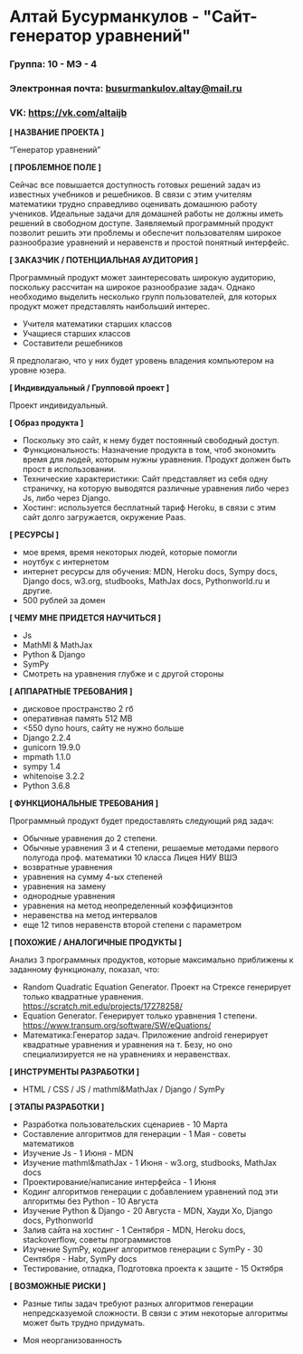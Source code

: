# Алтай Бусурманкулов - "Сайт-генератор уравнений"

### Группа: 10 - МЭ - 4
### Электронная почта: busurmankulov.altay@mail.ru
### VK: https://vk.com/altaijb


**[ НАЗВАНИЕ ПРОЕКТА ]**

“Генератор уравнений”

**[ ПРОБЛЕМНОЕ ПОЛЕ ]**

Сейчас все повышается доступность готовых решений задач из известных учебников и решебников. В связи с этим учителям математики трудно справедливо оценивать домашнюю работу учеников. Идеальные задачи для домашней работы не должны иметь решений в свободном доступе. Заявляемый программный продукт позволит решить эти проблемы и обеспечит пользователям широкое разнообразие уравнений и неравенств и простой понятный интерфейс. 

**[ ЗАКАЗЧИК / ПОТЕНЦИАЛЬНАЯ АУДИТОРИЯ ]**

Программный продукт может заинтересовать широкую аудиторию, поскольку рассчитан на широкое разнообразие задач. Однако необходимо выделить несколько групп пользователей, для которых продукт может представлять наибольший интерес.

* Учителя математики старших классов
* Учащиеся старших классов
* Составители решебников

Я предполагаю, что у них будет уровень владения компьютером на уровне юзера.

**[ Индивидуальный / Групповой проект ]**

Проект индивидуальный.

**[ Образ продукта ]**
* Поскольку это сайт, к нему будет постоянный свободный доступ.
* Функциональность: Назначение продукта в том, чтоб экономить время для людей, которым нужны уравнения. Продукт должен быть прост в использовании.
* Технические характеристики: Сайт представляет из себя одну страничку, на которую выводятся различные уравнения либо через Js, либо через Django.
* Хостинг: используется бесплатный тариф Heroku, в связи с этим сайт долго загружается, окружение Paas.

**[ РЕСУРСЫ ]** 

* мое время, время некоторых людей, которые помогли
* ноутбук с интернетом
* интернет ресурсы для обучения: MDN, Heroku docs, Sympy docs, Django docs, w3.org, studbooks, MathJax docs, Pythonworld.ru и другие.
* 500 рублей за домен

**[ ЧЕМУ МНЕ ПРИДЕТСЯ НАУЧИТЬСЯ ]** 

* Js
* MathMl & MathJax
* Python & Django
* SymPy
* Смотреть на уравнения глубже и с другой стороны

**[ АППАРАТНЫЕ ТРЕБОВАНИЯ ]** 

* дисковое пространство 2 гб
* оперативная память 512 MB
* <550 dyno hours, сайту не нужно больше
* Django 2.2.4
* gunicorn 19.9.0
* mpmath 1.1.0
* sympy 1.4
* whitenoise 3.2.2
* Python 3.6.8

**[ ФУНКЦИОНАЛЬНЫЕ ТРЕБОВАНИЯ ]**

Программный продукт будет предоставлять следующий ряд задач:

* Обычные уравнения до 2 степени.
* Обычные уравнения 3 и 4 степени, решаемые методами первого полугода проф. математики 10 класса Лицея НИУ ВШЭ
* возвратные уравнения
* уравнения на сумму 4-ых степеней
* уравнения на замену
* однородные уравнения
* уравнения на метод неопределенный коэффициэнтов
* неравенства на метод интервалов
* еще 12 типов неравенств второй степени с параметром

**[ ПОХОЖИЕ / АНАЛОГИЧНЫЕ ПРОДУКТЫ ]**

Анализ 3 программных продуктов, которые максимально приближены к заданному функционалу, показал, что:

* Random Quadratic Equation Generator. Проект на Стрексе генерирует только квадратные уравнения. https://scratch.mit.edu/projects/17278258/
*	Equation Generator. Генерирует только уравнения 1 степени. https://www.transum.org/software/SW/eQuations/
* Математика:Генератор задач. Приложение android генерирует квадратные уравнения и уравнения на т. Безу, но оно специализируется не на уравнениях и неравенствах.


**[ ИНСТРУМЕНТЫ РАЗРАБОТКИ ]**

*	HTML / CSS / JS / mathml&MathJax / Django / SymPy

**[ ЭТАПЫ РАЗРАБОТКИ ]**

*	Разработка пользовательских сценариев - 10 Марта
* Составление алгоритмов для генерации - 1 Мая - советы математиков
* Изучение Js - 1 Июня - MDN
* Изучение mathml&mathJax - 1 Июня - w3.org, studbooks, MathJax docs
*	Проектирование/написание интерфейса - 1 Июня
* Кодинг алгоритмов генерации c добавлением уравнений под эти алгоритмы без Python - 10 Августа
* Изучение Python & Django - 20 Августа - MDN, Хауди Хо, Django docs, Pythonworld 
* Залив сайта на хостинг - 1 Сентября - MDN, Heroku docs, stackoverflow, советы программистов
* Изучение SymPy, кодинг алгоритмов генерации с SymPy - 30 Сентября - Habr, SymPy docs
*	Тестирование, отладка, Подготовка проекта к защите - 15 Октября

**[ ВОЗМОЖНЫЕ РИСКИ ]**

* Разные типы задач требуют разных алгоритмов генерации непредсказуемой сложности. В связи с этим некоторые алгоритмы может быть трудно придумать.

* Моя неорганизованность

